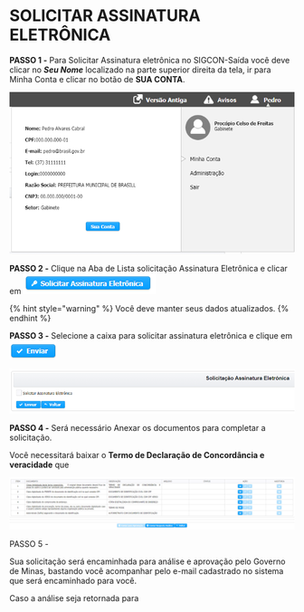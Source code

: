 # SOLICITAR ASSINATURA ELETRÔNICA

**PASSO 1 -** Para Solicitar Assinatura eletrônica no SIGCON-Saída você deve clicar no _**Seu Nome**_ localizado na parte superior direita da tela, ir para Minha Conta e clicar no botão de **SUA CONTA**.

![MINHA CONTA](../.gitbook/assets/processo_eletronico_assinatura_sua_conta.png)

**PASSO 2 -** Clique na Aba de Lista solicitação Assinatura Eletrônica e clicar em ![](../.gitbook/assets/solicitar-assinatura.png) 

{% hint style="warning" %}
Você deve manter seus dados atualizados.
{% endhint %}

**PASSO 3 -** Selecione a caixa para solicitar assinatura eletrônica e clique em ![](../.gitbook/assets/enviar.png) 

![](../.gitbook/assets/image%20%28382%29.png)

**PASSO 4 -** Será necessário Anexar os documentos para completar a solicitação.

Você necessitará baixar o **Termo de Declaração de Concordância e veracidade** que

![](../.gitbook/assets/assinatura_eletronica_solicitacao_envio_documento.png)

PASSO 5 - 

Sua solicitação será encaminhada para análise e aprovação pelo Governo de Minas, bastando você acompanhar pelo e-mail cadastrado no sistema que será encaminhado para você.

Caso a análise seja retornada para 

